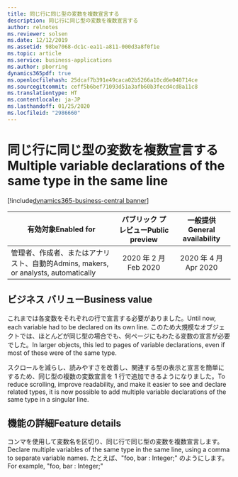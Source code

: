 ```yaml
---
title: 同じ行に同じ型の変数を複数宣言する
description: 同じ行に同じ型の変数を複数宣言する
author: relnotes
ms.reviewer: solsen
ms.date: 12/12/2019
ms.assetid: 98be7068-dc1c-ea11-a811-000d3a8f0f1e
ms.topic: article
ms.service: business-applications
ms.author: pborring
dynamics365pdf: true
ms.openlocfilehash: 25dcaf7b391e49caca02b5266a10cd6e040714ce
ms.sourcegitcommit: ceff5b6bef71093d51a3afb60b3fecd4cd8a11c8
ms.translationtype: HT
ms.contentlocale: ja-JP
ms.lasthandoff: 01/25/2020
ms.locfileid: "2986660"
---
```

# <a name="multiple-variable-declarations-of-the-same-type-in-the-same-line"></a><span data-ttu-id="4dec8-103">同じ行に同じ型の変数を複数宣言する</span><span class="sxs-lookup"><span data-stu-id="4dec8-103">Multiple variable declarations of the same type in the same line</span></span>
[!include[dynamics365-business-central banner](../includes/dynamics365-business-central.md)]

| <span data-ttu-id="4dec8-104">有効対象</span><span class="sxs-lookup"><span data-stu-id="4dec8-104">Enabled for</span></span>    |  <span data-ttu-id="4dec8-105">パブリック プレビュー</span><span class="sxs-lookup"><span data-stu-id="4dec8-105">Public preview</span></span> | <span data-ttu-id="4dec8-106">一般提供</span><span class="sxs-lookup"><span data-stu-id="4dec8-106">General availability</span></span> | 
| ---------- | :----------: |:----------: |
|<span data-ttu-id="4dec8-107">管理者、作成者、またはアナリスト、自動的</span><span class="sxs-lookup"><span data-stu-id="4dec8-107">Admins, makers, or analysts, automatically</span></span>|<span data-ttu-id="4dec8-108">2020 年 2 月</span><span class="sxs-lookup"><span data-stu-id="4dec8-108">Feb 2020</span></span>| <span data-ttu-id="4dec8-109">2020 年 4 月</span><span class="sxs-lookup"><span data-stu-id="4dec8-109">Apr 2020</span></span>|


## <a name="business-value"></a><span data-ttu-id="4dec8-110">ビジネス バリュー</span><span class="sxs-lookup"><span data-stu-id="4dec8-110">Business value</span></span>
<!-- bv start -->
<span data-ttu-id="4dec8-111">これまでは各変数をそれぞれの行で宣言する必要がありました。</span><span class="sxs-lookup"><span data-stu-id="4dec8-111">Until now, each variable had to be declared on its own line.</span></span> <span data-ttu-id="4dec8-112">このため大規模なオブジェクトでは、ほとんどが同じ型の場合でも、何ページにもわたる変数の宣言が必要でした。</span><span class="sxs-lookup"><span data-stu-id="4dec8-112">In larger objects, this led to pages of variable declarations, even if most of these were of the same type.</span></span>

<span data-ttu-id="4dec8-113">スクロールを減らし、読みやすさを改善し、関連する型の表示と宣言を簡単にするため、同じ型の複数の変数宣言を 1 行で追加できるようになりました。</span><span class="sxs-lookup"><span data-stu-id="4dec8-113">To reduce scrolling, improve readability, and make it easier to see and declare related types, it is now possible to add multiple variable declarations of the same type in a singular line.</span></span> 
<!-- bv end -->



## <a name="feature-details"></a><span data-ttu-id="4dec8-114">機能の詳細</span><span class="sxs-lookup"><span data-stu-id="4dec8-114">Feature details</span></span>
<!--feature detail start -->
<span data-ttu-id="4dec8-115">コンマを使用して変数名を区切り、同じ行で同じ型の変数を複数宣言します。</span><span class="sxs-lookup"><span data-stu-id="4dec8-115">Declare multiple variables of the same type in the same line, using a comma to separate variable names.</span></span> <span data-ttu-id="4dec8-116">たとえば、"foo, bar : Integer;" のようにします。</span><span class="sxs-lookup"><span data-stu-id="4dec8-116">For example, "foo, bar : Integer;"</span></span>
<!--feature detail end -->









